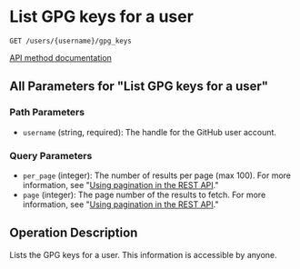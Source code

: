 # List GPG keys for a user

`GET /users/{username}/gpg_keys`

[API method documentation](https://docs.github.com/rest/users/gpg-keys#list-gpg-keys-for-a-user)

## All Parameters for "List GPG keys for a user"

### Path Parameters

- `username` (string, required): The handle for the GitHub user account.
### Query Parameters

- `per_page` (integer): The number of results per page (max 100). For more information, see "[Using pagination in the REST API](https://docs.github.com/rest/using-the-rest-api/using-pagination-in-the-rest-api)."
- `page` (integer): The page number of the results to fetch. For more information, see "[Using pagination in the REST API](https://docs.github.com/rest/using-the-rest-api/using-pagination-in-the-rest-api)."

## Operation Description

Lists the GPG keys for a user. This information is accessible by anyone.

